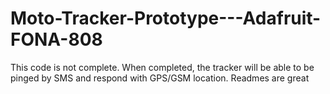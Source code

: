 # Moto-Tracker-Prototype---Adafruit-FONA-808
This code is not complete. When completed, the tracker will be able to be pinged by SMS and respond with GPS/GSM location.
Readmes are great
